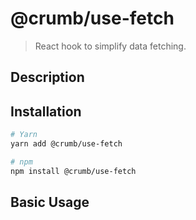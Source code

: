 # @crumb/use-fetch

> React hook to simplify data fetching.

## Description

## Installation

```sh
# Yarn
yarn add @crumb/use-fetch

# npm
npm install @crumb/use-fetch
```

## Basic Usage
